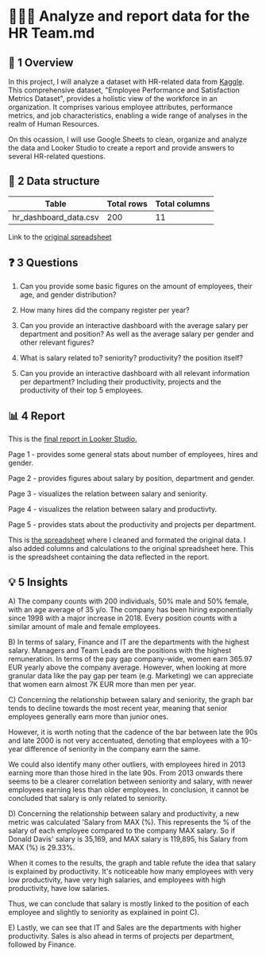 # 🧑‍🤝‍🧑 Analyze and report data for the HR Team.md

## 📌 1 Overview

In this project, I will analyze a dataset with HR-related data from [Kaggle](https://www.kaggle.com/datasets/adityaab1407/employee-productivity-and-satisfaction-hr-data?resource=download). This comprehensive dataset, "Employee Performance and Satisfaction Metrics Dataset", provides a holistic view of the workforce in an organization. It comprises various employee attributes, performance metrics, and job characteristics, enabling a wide range of analyses in the realm of Human Resources.

On this ocassion, I will use Google Sheets to clean, organize and analyze the data and Looker Studio to create a report and provide answers to several HR-related questions. 


## 📐 2 Data structure

 Table  | Total rows   |  Total columns
------------- | ------------- | ------------------
hr_dashboard_data.csv | 200 | 11

Link to the [original spreadsheet](https://docs.google.com/spreadsheets/d/1Cy4XFhKRKTo6p3pu8g6XY3DOw66rmRvK3r3ZjNHQ9GU/edit?gid=2128543806#gid=2128543806)


## ❓ 3 Questions

1. Can you provide some basic figures on the amount of employees, their age, and gender distribution? 

2. How many hires did the company register per year?

3. Can you provide an interactive dashboard with the average salary per department and position? As well as the average salary per gender and other relevant figures? 
   
4. What is salary related to? seniority? productivity? the position itself?

5. Can you provide an interactive dashboard with all relevant information per department? Including their productivity, projects and the productivity of their top 5 employees. 


## 📊 4 Report

This is the [final report in Looker Studio.](https://lookerstudio.google.com/u/1/reporting/2272b48c-ed1b-481e-ad8e-7d390f9a20ec/page/7dw6D)

Page 1 - provides some general stats about number of employees, hires and gender.

Page 2 - provides figures about salary by position, department and gender.

Page 3 - visualizes the relation between salary and seniority.

Page 4 - visualizes the relation between salary and productivty.

Page 5 - provides stats about the productivity and projects per department. 


This is [the spreadsheet](https://docs.google.com/spreadsheets/d/1Cy4XFhKRKTo6p3pu8g6XY3DOw66rmRvK3r3ZjNHQ9GU/edit?gid=760557872#gid=760557872) where I cleaned and formated the original data. I also added columns and calculations to the original spreadsheet here. This is the spreadsheet containing the data reflected in the report. 


## 💡 5 Insights 

A) The company counts with 200 individuals, 50% male and 50% female, with an age average of 35 y/o. The company has been hiring exponentially since 1998 with a major increase in 2018. Every position counts with a similar amount of male and female employees.

B) In terms of salary, Finance and IT are the departments with the highest salary. Managers and Team Leads are the positions with the highest remuneration. In terms of the pay gap company-wide, women earn 365.97 EUR yearly above the company average. However, when looking at more granular data like the pay gap per team (e.g. Marketing) we can appreciate that women earn almost 7K EUR more than men per year. 

C) Concerning the relationship between salary and seniority, the graph bar tends to decline towards the most recent year, meaning that senior employees generally earn more than junior ones. 

However, it is worth noting that the cadence of the bar between late the 90s and late 2000 is not very accentuated, denoting that employees with a 10-year difference of seniority in the company earn the same. 

We could also identify many other outliers, with employees hired in 2013 earning more than those hired in the late 90s. From 2013 onwards there seems to be a clearer correlation between seniority and salary, with newer employees earning less than older employees. In conclusion, it cannot be concluded that salary is only related to seniority. 

D) Concerning the relationship between salary and productivity, a new metric was calculated 'Salary from MAX (%). This represents the % of the salary of each employee compared to the company MAX salary. So if Donald Davis' salary is 35,169, and MAX salary is 119,895, his Salary from MAX (%) is 29.33%. 

When it comes to the results, the graph and table refute the idea that salary is explained by productivity. It's noticeable how many employees with very low productivity, have very high salaries, and employees with high productivity, have low salaries. 

Thus, we can conclude that salary is mostly linked to the position of each employee and slightly to seniority as explained in point C). 

E) Lastly, we can see that IT and Sales are the departments with higher productivity. Sales is also ahead in terms of projects per department, followed by Finance. 
							
							
							
							
							
 
